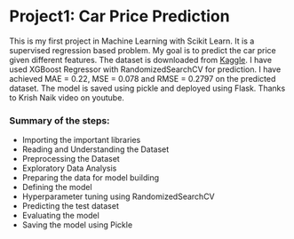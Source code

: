 # Project1: Car Price Prediction

This is my first project in Machine Learning with Scikit Learn. It is a supervised regression based problem. My goal is to predict the car price given different features. The dataset is downloaded from [Kaggle](https://www.kaggle.com/manoranjankrthakur/cardekho). I have used XGBoost Regressor with RandomizedSearchCV for prediction. I have achieved MAE = 0.22, MSE = 0.078 and RMSE = 0.2797 on the predicted dataset. The model is saved using pickle and deployed using Flask. Thanks to Krish Naik video on youtube.

### Summary of the steps:

- Importing the important libraries
- Reading and Understanding the Dataset
- Preprocessing the Dataset
- Exploratory Data Analysis
- Preparing the data for model building
- Defining the model
- Hyperparameter tuning using RandomizedSearchCV
- Predicting the test dataset
- Evaluating the model
- Saving the model using Pickle
